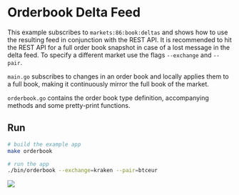 # Orderbook Delta Feed

This example subscribes to `markets:86:book:deltas` and shows how to use the resulting feed in conjunction with the REST API. It is recommended to hit the REST API for a full order book snapshot in case of a lost message in the delta feed. To specify a different market use the flags `--exchange` and `--pair`.

`main.go` subscribes to changes in an order book and locally applies them to a full book, making it continuously mirror the full book of the market.

`orderbook.go` contains the order book type definition, accompanying methods and some pretty-print functions.


## Run

```bash
# build the example app
make orderbook

# run the app
./bin/orderbook --exchange=kraken --pair=btceur
```

![](https://github.com/cryptowatch/cw-sdk-go/blob/master/examples/orderbook/screenshot.png?raw=true)
